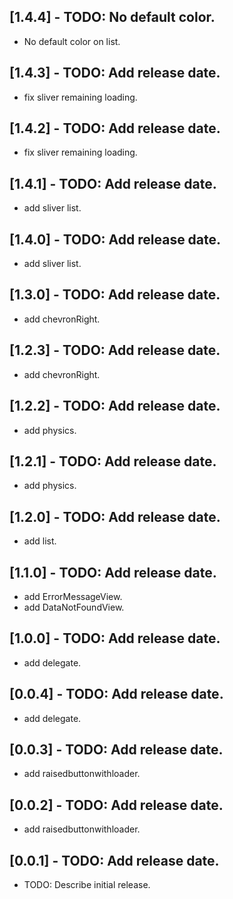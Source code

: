 ## [1.4.4] - TODO: No default color.

* No default color on list.

## [1.4.3] - TODO: Add release date.

* fix sliver remaining loading.

## [1.4.2] - TODO: Add release date.

* fix sliver remaining loading.

## [1.4.1] - TODO: Add release date.

* add sliver list.

## [1.4.0] - TODO: Add release date.

* add sliver list.

## [1.3.0] - TODO: Add release date.

* add chevronRight.

## [1.2.3] - TODO: Add release date.

* add chevronRight.

## [1.2.2] - TODO: Add release date.

* add physics.

## [1.2.1] - TODO: Add release date.

* add physics.

## [1.2.0] - TODO: Add release date.

* add list.

## [1.1.0] - TODO: Add release date.

* add ErrorMessageView.
* add DataNotFoundView.

## [1.0.0] - TODO: Add release date.

* add delegate.

## [0.0.4] - TODO: Add release date.

* add delegate.

## [0.0.3] - TODO: Add release date.

* add raisedbuttonwithloader.

## [0.0.2] - TODO: Add release date.

* add raisedbuttonwithloader.

## [0.0.1] - TODO: Add release date.

* TODO: Describe initial release.

